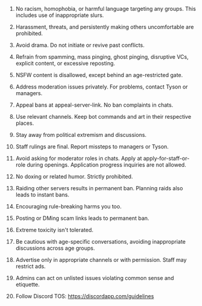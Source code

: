 1. No racism, homophobia, or harmful language targeting any groups. This includes use of inappropriate slurs.

2. Harassment, threats, and persistently making others uncomfortable are prohibited.

3. Avoid drama. Do not initiate or revive past conflicts.

4. Refrain from spamming, mass pinging, ghost pinging, disruptive VCs, explicit content, or excessive reposting.

5. NSFW content is disallowed, except behind an age-restricted gate.

6. Address moderation issues privately. For problems, contact Tyson or managers.

7. Appeal bans at appeal-server-link. No ban complaints in chats.

8. Use relevant channels. Keep bot commands and art in their respective places.

9. Stay away from political extremism and discussions.

10. Staff rulings are final. Report missteps to managers or Tyson.

11. Avoid asking for moderator roles in chats. Apply at apply-for-staff-or-role during openings. Application progress inquiries are not allowed.

12. No doxing or related humor. Strictly prohibited.

13. Raiding other servers results in permanent ban. Planning raids also leads to instant bans.

14. Encouraging rule-breaking harms you too.

15. Posting or DMing scam links leads to permanent ban.

16. Extreme toxicity isn't tolerated.

17. Be cautious with age-specific conversations, avoiding inappropriate discussions across age groups.

18. Advertise only in appropriate channels or with permission. Staff may restrict ads.

19. Admins can act on unlisted issues violating common sense and etiquette.

20. Follow Discord TOS: https://discordapp.com/guidelines
